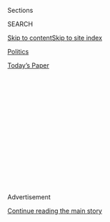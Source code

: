 <div id="app">

<div>

<div>

<div>

<div class="NYTAppHideMasthead css-1q2w90k e1suatyy0">

<div class="section css-ui9rw0 e1suatyy2">

<div class="css-eph4ug er09x8g0">

<div class="css-6n7j50">

</div>

<span class="css-1dv1kvn">Sections</span>

<div class="css-10488qs">

<span class="css-1dv1kvn">SEARCH</span>

</div>

[Skip to content](#site-content)[Skip to site
index](#site-index)

</div>

<div id="masthead-section-label" class="css-1wr3we4 eaxe0e00">

[Politics](https://www.nytimes3xbfgragh.onion/section/politics)

</div>

<div class="css-10698na e1huz5gh0">

</div>

</div>

<div id="masthead-bar-one" class="section hasLinks css-15hmgas e1csuq9d3">

<div class="css-uqyvli e1csuq9d0">

</div>

<div class="css-1uqjmks e1csuq9d1">

</div>

<div class="css-9e9ivx">

[](https://myaccount.nytimes3xbfgragh.onion/auth/login?response_type=cookie&client_id=vi)

</div>

<div class="css-1bvtpon e1csuq9d2">

[Today’s
Paper](https://www.nytimes3xbfgragh.onion/section/todayspaper)

</div>

</div>

</div>

</div>

<div data-aria-hidden="false">

<div id="site-content" data-role="main">

<div>

<div class="css-1aor85t" style="opacity:0.000000001;z-index:-1;visibility:hidden">

<div class="css-1hqnpie">

<div class="css-epjblv">

<span class="css-17xtcya">[Politics](/section/politics)</span><span class="css-x15j1o">|</span><span class="css-fwqvlz">Trump
Claims, With No Evidence, That ‘Millions of People’ Voted
Illegally</span>

</div>

<div class="css-k008qs">

<div class="css-1iwv8en">

<span class="css-18z7m18"></span>

<div>

</div>

</div>

<span class="css-1n6z4y">https://nyti.ms/2g7cF3I</span>

<div class="css-1705lsu">

<div class="css-4xjgmj">

<div class="css-4skfbu" data-role="toolbar" data-aria-label="Social Media Share buttons, Save button, and Comments Panel with current comment count" data-testid="share-tools">

  - 
  - 
  - 
  - 
    
    <div class="css-6n7j50">
    
    </div>

  - 
  - 

</div>

</div>

</div>

</div>

</div>

</div>

<div class="css-13pd83m">

</div>

<div id="top-wrapper" class="css-1sy8kpn">

<div id="top-slug" class="css-l9onyx">

Advertisement

</div>

[Continue reading the main
story](#after-top)

<div class="ad top-wrapper" style="text-align:center;height:100%;display:block;min-height:250px">

<div id="top" class="place-ad" data-position="top" data-size-key="top">

</div>

</div>

<div id="after-top">

</div>

</div>

<div id="sponsor-wrapper" class="css-1hyfx7x">

<div id="sponsor-slug" class="css-19vbshk">

Supported by

</div>

[Continue reading the main
story](#after-sponsor)

<div id="sponsor" class="ad sponsor-wrapper" style="text-align:center;height:100%;display:block">

</div>

<div id="after-sponsor">

</div>

</div>

<div class="css-1vkm6nb ehdk2mb0">

# Trump Claims, With No Evidence, That ‘Millions of People’ Voted Illegally

</div>

<div class="css-79elbk" data-testid="photoviewer-wrapper">

<div class="css-z3e15g" data-testid="photoviewer-wrapper-hidden">

</div>

<div class="css-1a48zt4 ehw59r15" data-testid="photoviewer-children">

![<span class="css-16f3y1r e13ogyst0" data-aria-hidden="true">President-elect
Donald J. Trump called out to the news media as Mitt Romney left the
Trump National Golf Club in Bedminster, N.J., on Nov.
19.</span><span class="css-cnj6d5 e1z0qqy90" itemprop="copyrightHolder"><span class="css-1ly73wi e1tej78p0">Credit...</span><span><span>Carolyn
Kaster/Associated
Press</span></span></span>](https://static01.graylady3jvrrxbe.onion/images/2016/11/28/us/28TRANSITION2-web/28TRANSITION2-web-articleInline.jpg?quality=75&auto=webp&disable=upscale)

</div>

</div>

<div class="css-xt80pu e12qa4dv0">

<div class="css-18e8msd">

<div class="css-vp77d3 epjyd6m0">

<div class="css-1baulvz">

By [<span class="css-1baulvz" itemprop="name">Michael D.
Shear</span>](http://www.nytimes3xbfgragh.onion/by/michael-d-shear) and
[<span class="css-1baulvz last-byline" itemprop="name">Maggie
Haberman</span>](http://www.nytimes3xbfgragh.onion/by/maggie-haberman)

</div>

</div>

  - Nov. 27,
    2016

  - 
    
    <div class="css-4xjgmj">
    
    <div class="css-d8bdto" data-role="toolbar" data-aria-label="Social Media Share buttons, Save button, and Comments Panel with current comment count" data-testid="share-tools">
    
      - 
      - 
      - 
      - 
        
        <div class="css-6n7j50">
        
        </div>
    
      - 
      - 
    
    </div>
    
    </div>

</div>

</div>

<div class="section meteredContent css-1r7ky0e" name="articleBody" itemprop="articleBody">

<div class="css-1fanzo5 StoryBodyCompanionColumn">

<div class="css-53u6y8">

WASHINGTON — President-elect Donald J. Trump said on Sunday that he had
fallen short in the popular vote in the general election only because
millions of people had voted illegally, leveling the baseless claim as
part of a [daylong storm of Twitter
posts](https://twitter.com/realDonaldTrump) voicing anger about a
three-state recount push.

“In addition to winning the Electoral College in a landslide, I won the
popular vote if you deduct the millions of people who voted illegally,”
Mr. Trump wrote Sunday afternoon.

The series of posts came one day after Hillary Clinton’s campaign said
it would participate in a recount effort being undertaken in Wisconsin,
and potentially in similar pushes in Michigan and Pennsylvania, by Jill
Stein, who was the Green Party candidate. Mr. Trump’s statements revived
claims he made during the campaign, as polls suggested he was losing to
Mrs. Clinton, about a rigged and corrupt system.

The Twitter outburst also came as Mr. Trump is laboring to fill crucial
positions in his cabinet, with his advisers enmeshed in a rift over whom
he should select as secretary of state. On Sunday morning, Kellyanne
Conway, a top adviser, extended a public campaign to undermine one
contender, Mitt Romney — a remarkable display by a member of a
president-elect’s team. In television appearances, she accused Mr.
Romney of having gone “out of his way to hurt” Mr. Trump during the
Republican primary contests.

</div>

</div>

<div class="css-1fanzo5 StoryBodyCompanionColumn">

<div class="css-53u6y8">

Claims of wide-scale voter fraud have been advanced for years by
Republicans, though virtually no evidence of such improprieties has been
discovered — especially on the scale of “millions” that Mr. Trump
claimed.

Late on Sunday, again without providing evidence, he referred in a
[Twitter
post](https://twitter.com/realDonaldTrump/status/803033642545115140) to
“serious voter fraud in Virginia, New Hampshire and California.”

A day earlier, Mr. Trump’s transition team ridiculed the idea that
recounts were needed. “This is a scam by the Green Party for an election
that has already been conceded,” it said in a statement, “and the
results of this election should be respected instead of being challenged
and abused.”

That message runs counter to the one Mr. Trump sent on Sunday with his
fraud claims — if millions of people voted illegally, presumably
officials across the country would want to pursue large-scale ballot
recounts and fraud investigations.

But the Twitter posts could energize some of his supporters, who have
claimed online that Mrs. Clinton’s two million-vote lead in the popular
vote has been faked. Mr. Trump at times promoted other conspiracy
theories during the campaign, including claiming that Senator Ted Cruz’s
father was somehow tied to the assassination of President John F.
Kennedy.

</div>

</div>

<div class="css-1fanzo5 StoryBodyCompanionColumn">

<div class="css-53u6y8">

Many of Mrs. Clinton’s supporters have been galvanized by the notion
that vote recounts in the three states — where Mr. Trump leads by a
combined total of about 100,000 votes — could somehow overturn Mr.
Trump’s commanding Electoral College victory. By announcing, three
weeks after Mrs. Clinton conceded, that it would participate in the
Wisconsin recount, her team has helped reignite the contentious
atmosphere of the campaign, of which Mr. Trump’s Twitter barrages were a
fixture. (By all accounts, Mr. Trump types out many, though not all, of
his own Twitter posts.)

After spending almost five days in Palm Beach, Fla., where he celebrated
Thanksgiving at his Mar-a-Lago resort, Mr. Trump made no public
statements on Sunday other than those via Twitter. He returned in the
afternoon to Trump Tower in Manhattan.

Through the day, Mr. Trump appeared fixated on the recount and his
electoral performance. In a series of midafternoon Twitter posts, not
long before he boarded his flight, Mr. Trump boasted that he could have
easily won the “so-called popular vote” if he had campaigned only in “3
or 4” states, presumably populous ones.

“I would have won even more easily and convincingly (but smaller states
are forgotten)\!” he wrote.

The afternoon messages followed a string of early-morning Twitter posts
in which Mr. Trump railed against the recount efforts. In an [initial
post](https://twitter.com/realDonaldTrump/status/802849330176659456) at
7:19, he wrote: “Hillary Clinton conceded the election when she called
me just prior to the victory speech and after the results were in.
Nothing will change.”

</div>

</div>

<div class="css-79elbk" data-testid="photoviewer-wrapper">

<div class="css-z3e15g" data-testid="photoviewer-wrapper-hidden">

</div>

<div class="css-1a48zt4 ehw59r15" data-testid="photoviewer-children">

![<span class="css-16f3y1r e13ogyst0" data-aria-hidden="true">Kellyanne
Conway, a senior adviser to Mr. Trump, spoke to journalists at Trump
Tower on Nov.
21.</span><span class="css-cnj6d5 e1z0qqy90" itemprop="copyrightHolder"><span class="css-1ly73wi e1tej78p0">Credit...</span><span>Pool
photo by Aude
Guerrucci</span></span>](https://static01.graylady3jvrrxbe.onion/images/2016/11/28/us/28TRANSITION1-web/28TRANSITION1-web-articleLarge.jpg?quality=75&auto=webp&disable=upscale)

</div>

</div>

<div class="css-1fanzo5 StoryBodyCompanionColumn">

<div class="css-53u6y8">

He went on to quote a comment by Mrs. Clinton during one of their
debates, in which she said she was horrified by Mr. Trump’s refusal to
say that he would accept the outcome of the election. And he noted that
in her concession speech, she had urged people to respect the vote
results.

“‘We have to accept the results and look to the future, Donald Trump is
going to be our President,’” Mr. Trump wrote, quoting Mrs. Clinton.

</div>

</div>

<div class="css-1fanzo5 StoryBodyCompanionColumn">

<div class="css-53u6y8">

One person who spoke with Mr. Trump over the holiday weekend said the
president-elect had appeared to be preoccupied by suggestions that a
recount might be started, even as his aides played down any concerns.
Another friend said Mr. Trump felt crossed by Mrs. Clinton, who he
believed had conceded the race and accepted the results.

In a post on Medium, Marc Elias, the Clinton team’s general counsel,
said the campaign would participate in Ms. Stein’s recount effort with
little expectation that it would change the result, partly out of a
sense of duty to the millions who voted for Mrs. Clinton.

“We do so fully aware that the number of votes separating Donald Trump
and Hillary Clinton in the closest of these states — Michigan — well
exceeds the largest margin ever overcome in a recount,” Mr. Elias said,
noting that Clinton campaign officials had found no “actionable
evidence” of hacking or attempts to tamper with the vote.

Late Sunday night, Mr. Elias responded on Twitter to Mr. Trump’s
allegations,
[writing](https://twitter.com/marceelias/status/803071609330397184), “We
are getting attacked for participating in a recount that we didn’t ask
for by the man who won election but thinks there was massive fraud.”

In Wisconsin, Mr. Trump leads by 22,177 votes. In Michigan, he has a
lead of 10,704 votes, and in Pennsylvania, his advantage is 70,638
votes.

Mr. Trump’s aides echoed his concerns about the recount effort in
appearances on Sunday morning television news programs. Ms. Conway, who
was his campaign manager, said on NBC’s “Meet the Press” that Mrs.
Clinton and her campaign advisers would have to decide “whether they’re
going to be a bunch of crybabies.”

As for the debate over Mr. Romney, Ms. Conway, echoing comments she
posted last week on Twitter, made clear that she opposed choosing Mr.
Romney as secretary of state.

</div>

</div>

<div class="css-1fanzo5 StoryBodyCompanionColumn">

<div class="css-53u6y8">

“There was the ‘Never Trump’ movement, and then there was Gov. Mitt
Romney,” she said on ABC. During the primaries, Mr. Romney called Mr.
Trump a “fraud” and a “phony.”

Ms. Conway said it was important for Mr. Trump to seek to unify the
Republican Party by making gestures to those who opposed his candidacy.
But, she added, “I don’t think the cost of party unity has to be the
secretary of state position.”

Moments after appearing on the show, Ms. Conway, who is under
consideration to be Mr. Trump’s press secretary, wrote [on
Twitter](https://twitter.com/KellyannePolls/status/802884826520907776)
that she had told Mr. Trump her opinion privately, “and I’ll respect his
decision.”

On “Meet the Press,” she said people felt “betrayed” by the idea that
Mr. Romney could get a top cabinet job. “I’m not campaigning against
anyone,” she said. “I’m just a concerned citizen.”

“We don’t even know if he voted for Donald Trump,” she added.

</div>

</div>

</div>

<div>

</div>

<div>

</div>

<div>

</div>

<div>

<div id="bottom-wrapper" class="css-1ede5it">

<div id="bottom-slug" class="css-l9onyx">

Advertisement

</div>

[Continue reading the main
story](#after-bottom)

<div id="bottom" class="ad bottom-wrapper" style="text-align:center;height:100%;display:block;min-height:90px">

</div>

<div id="after-bottom">

</div>

</div>

</div>

</div>

</div>

## Site Index

<div>

</div>

## Site Information Navigation

  - [© <span>2020</span> <span>The New York Times
    Company</span>](https://help.nytimes3xbfgragh.onion/hc/en-us/articles/115014792127-Copyright-notice)

<!-- end list -->

  - [NYTCo](https://www.nytco.com/)
  - [Contact
    Us](https://help.nytimes3xbfgragh.onion/hc/en-us/articles/115015385887-Contact-Us)
  - [Work with us](https://www.nytco.com/careers/)
  - [Advertise](https://nytmediakit.com/)
  - [T Brand Studio](http://www.tbrandstudio.com/)
  - [Your Ad
    Choices](https://www.nytimes3xbfgragh.onion/privacy/cookie-policy#how-do-i-manage-trackers)
  - [Privacy](https://www.nytimes3xbfgragh.onion/privacy)
  - [Terms of
    Service](https://help.nytimes3xbfgragh.onion/hc/en-us/articles/115014893428-Terms-of-service)
  - [Terms of
    Sale](https://help.nytimes3xbfgragh.onion/hc/en-us/articles/115014893968-Terms-of-sale)
  - [Site
    Map](https://spiderbites.nytimes3xbfgragh.onion)
  - [Help](https://help.nytimes3xbfgragh.onion/hc/en-us)
  - [Subscriptions](https://www.nytimes3xbfgragh.onion/subscription?campaignId=37WXW)

</div>

</div>

</div>

</div>
